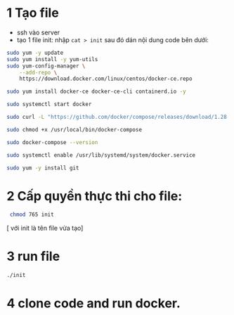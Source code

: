 # 1 Tạo file
- ssh vào server
- tạo 1 file init: nhập `cat > init` sau đó dán nội dung code bên dưới:

```sh
sudo yum -y update
sudo yum install -y yum-utils
sudo yum-config-manager \
    --add-repo \
    https://download.docker.com/linux/centos/docker-ce.repo

sudo yum install docker-ce docker-ce-cli containerd.io -y

sudo systemctl start docker

sudo curl -L "https://github.com/docker/compose/releases/download/1.28.6/docker-compose-$(uname -s)-$(uname -m)" -o /usr/local/bin/docker-compose

sudo chmod +x /usr/local/bin/docker-compose

sudo docker-compose --version

sudo systemctl enable /usr/lib/systemd/system/docker.service

sudo yum -y install git

```



# 2  Cấp quyền thực thi cho file:

```sh
 chmod 765 init 
```

[ với init là tên file vừa tạo]

# 3  run file

```sh
./init
```

# 4 clone code and run docker.
